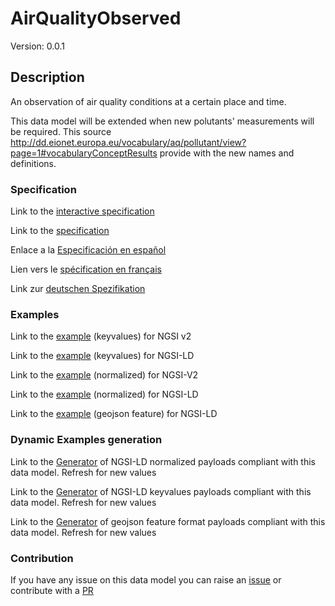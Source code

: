 # AirQualityObserved
Version: 0.0.1

## Description 

An observation of air quality conditions at a certain place and time.

This data model will be extended when new polutants' measurements will be required. This source http://dd.eionet.europa.eu/vocabulary/aq/pollutant/view?page=1#vocabularyConceptResults provide with the new names and definitions.
### Specification

Link to the [interactive specification](https://swagger.lab.fiware.org/?url=https://smart-data-models.github.io/dataModel.Environment/AirQualityObserved/swagger.yaml)

Link to the [specification](https://github.com/smart-data-models/dataModel.Environment/blob/master/AirQualityObserved/doc/spec.md)

Enlace a la [Especificación en español](https://github.com/smart-data-models/dataModel.Environment/blob/master/AirQualityObserved/doc/spec_ES.md)

Lien vers le [spécification en français](https://github.com/smart-data-models/dataModel.Environment/blob/master/AirQualityObserved/doc/spec_FR.md)

Link zur [deutschen Spezifikation](https://github.com/smart-data-models/dataModel.Environment/blob/master/AirQualityObserved/doc/spec_DE.md)
### Examples

Link to the [example](https://smart-data-models.github.io/dataModel.Environment/AirQualityObserved/examples/example.json) (keyvalues) for NGSI v2

Link to the [example](https://smart-data-models.github.io/dataModel.Environment/AirQualityObserved/examples/example.jsonld) (keyvalues) for NGSI-LD

Link to the [example](https://smart-data-models.github.io/dataModel.Environment/AirQualityObserved/examples/example-normalized.json) (normalized) for NGSI-V2

Link to the [example](https://smart-data-models.github.io/dataModel.Environment/AirQualityObserved/examples/example-normalized.jsonld) (normalized) for NGSI-LD

Link to the [example](https://smart-data-models.github.io/dataModel.Environment/AirQualityObserved/examples/example-geojsonfeature.json) (geojson feature) for NGSI-LD
### Dynamic Examples generation

Link to the [Generator](https://smartdatamodels.org/extra/ngsi-ld_generator.php?schemaUrl=https://raw.githubusercontent.com/smart-data-models/dataModel.Environment/master/AirQualityObserved/schema.json&email=info@smartdatamodels.org) of NGSI-LD normalized payloads compliant with this data model. Refresh for new values

Link to the [Generator](https://smartdatamodels.org/extra/ngsi-ld_generator_keyvalues.php?schemaUrl=https://raw.githubusercontent.com/smart-data-models/dataModel.Environment/master/AirQualityObserved/schema.json&email=info@smartdatamodels.org) of NGSI-LD keyvalues payloads compliant with this data model. Refresh for new values

Link to the [Generator](https://smartdatamodels.org/extra/geojson_features_generator.php?schemaUrl=https://raw.githubusercontent.com/smart-data-models/dataModel.Environment/master/AirQualityObserved/schema.json&email=info@smartdatamodels.org) of geojson feature format payloads compliant with this data model. Refresh for new values
### Contribution

 If you have any issue on this data model you can raise an [issue](https://github.com/smart-data-models/dataModel.Environment/issues)  or contribute with a [PR](https://github.com/smart-data-models/dataModel.Environment/pulls)